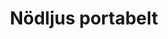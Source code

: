 ---
title: 'Nödljus portabelt'
symbol_image: '/images/symbols/kr/26.svg'
weight: 26
card: true
card_color: 'bg-symbol-green'
---